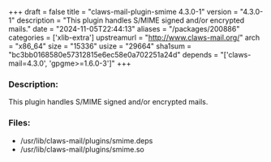 +++
draft = false
title = "claws-mail-plugin-smime 4.3.0-1"
version = "4.3.0-1"
description = "This plugin handles S/MIME signed and/or encrypted mails."
date = "2024-11-05T22:44:13"
aliases = "/packages/200886"
categories = ['xlib-extra']
upstreamurl = "http://www.claws-mail.org/"
arch = "x86_64"
size = "15336"
usize = "29664"
sha1sum = "bc3bb0168580e57312815e6ec58e0a702251a24d"
depends = "['claws-mail=4.3.0', 'gpgme>=1.6.0-3']"
+++
### Description: 
This plugin handles S/MIME signed and/or encrypted mails.

### Files: 
* /usr/lib/claws-mail/plugins/smime.deps
* /usr/lib/claws-mail/plugins/smime.so
